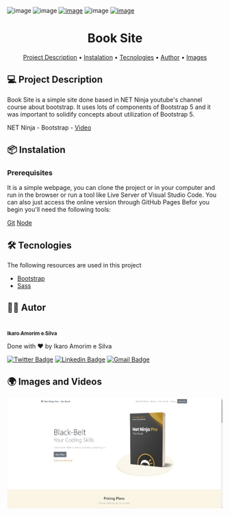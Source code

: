 
![image](https://img.shields.io/badge/bootstrap-7952b3?style=for-the-badge&logo=bootstrap&logoColor=white)
![image](https://img.shields.io/github/repo-size/ikaroamorim/bookSite)
[![image](https://img.shields.io/github/last-commit/ikaroamorim/bookSite)](https://github.com/ikaroamorim/bookSite/commits/master)
![image](https://img.shields.io/badge/license-MIT-brightgreen)
[![image](https://img.shields.io/github/stars/ikaroamorim/bookSite?style=social)](https://github.com/ikaroamorim/bookSite/stargazers)

<h1 align="center">Book Site</h1>

<p align="center">
 <a href="#description">Project Description</a> •
 <a href="#instalation">Instalation</a> • 
 <a href="#technologies">Tecnologies</a> • 
 <a href="#autor">Author</a> • 
 <a href="#images">Images</a>
</p>

<a name="description"></a>
## 💻 Project Description
<p> Book Site is a simple site done based in NET Ninja youtube's channel course about bootstrap. It uses lots of components of Bootstrap 5 and it was important to solidify concepts about utilization of Bootstrap 5.</p>

NET Ninja - Bootstrap -  [Video](https://www.youtube.com/playlist?list=PL4cUxeGkcC9joIM91nLzd_qaH_AimmdAR)

<a name="instalation"></a>
## 📦 Instalation

### Prerequisites
It is a simple webpage, you can clone the project or in your computer and run in the browser or run a tool like Live Server of Visual Studio Code.
You can also just access the online version through GitHub Pages
Befor you begin you'll need the following tools:

[Git](https://git-scm.com)
[Node](https://nodejs.org/en/)


<a name="technologies"></a>
## 🛠 Tecnologies

The following resources are used in this project
- [Bootstrap](https://getbootstrap.com/)
- [Sass](https://sass-lang.com/)

<a name="autor"></a>
## 👨‍💻 Autor
<a href="https://www.linkedin.com/in/ikaroamorimesilva/">
 <img style="borderRadius: 50%;" src="https://github.com/ikaroamorim.png" width="100px;" alt=""/>
 <br />
 <sub><b>Ikaro Amorim e Silva</b></sub>
 </a>

Done with ❤️ by Ikaro Amorim e Silva

[![Twitter Badge](https://img.shields.io/badge/-@ikaroamorim-1ca0f1?style=flat-square&labelColor=1ca0f1&logo=twitter&logoColor=white&link=https://twitter.com/ikaroamorim)](https://twitter.com/ikaroamorim) [![Linkedin Badge](https://img.shields.io/badge/-Ikaro-blue?style=flat-square&logo=Linkedin&logoColor=white&link=https://www.linkedin.com/in/ikaroamorimesilva/)](https://www.linkedin.com/in/ikaroamorimesilva/) 
[![Gmail Badge](https://img.shields.io/badge/-ikaro.amorim@gmail.com-c14438?style=flat-square&logo=Gmail&logoColor=white&link=mailto:ikaro.amorim@gmail.com)](mailto:ikaro.amorim@gmail.com)

<a name="images"></a>
## 🌍 Images and Videos

<p align="center">
   <img alt="Home" title="#Home" src="./githubAssets/project.png" width="600px">
</p>